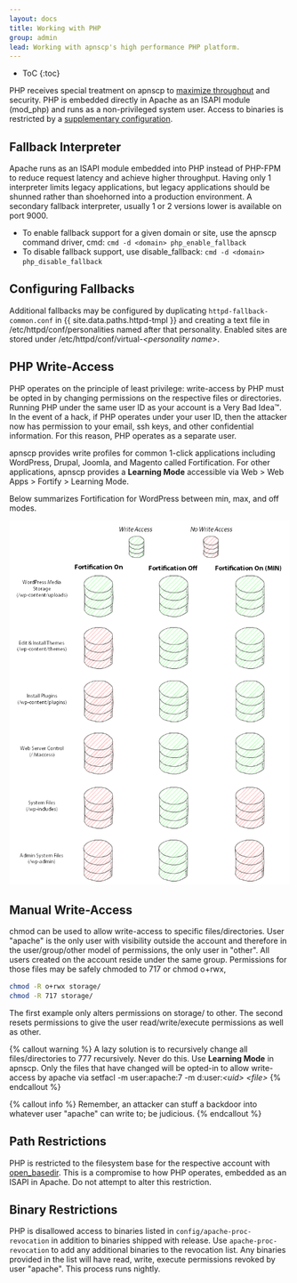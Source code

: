 ```yaml
---
layout: docs
title: Working with PHP
group: admin
lead: Working with apnscp's high performance PHP platform.
---
```

* ToC
{:toc}

PHP receives special treatment on apnscp to [maximize throughput](https://www.reddit.com/r/PHP/comments/4bi9a4/why_is_mod_php_faster_than_phpfpm/) and security. PHP is embedded directly in Apache
as an ISAPI module (mod_php) and runs as a non-privileged system user. Access to binaries is restricted by a [supplementary configuration](#binary-restrictions). 

## Fallback Interpreter
Apache runs as an ISAPI module embedded into PHP instead of PHP-FPM to reduce request latency and 
achieve higher throughput. Having only 1 interpreter limits legacy applications, but legacy applications should be 
shunned rather than shoehorned into a production environment. 
A secondary fallback interpreter, usually 1 or 2 versions lower is available on port 9000. 

* To enable fallback support for a given domain or site, use the apnscp command driver, cmd:
  `cmd -d <domain> php_enable_fallback`
* To disable fallback support, use disable_fallback:
  `cmd -d <domain> php_disable_fallback`

## Configuring Fallbacks
Additional fallbacks may be configured by duplicating `httpd-fallback-common.conf` in 
{{ site.data.paths.httpd-tmpl }} and creating a text file in /etc/httpd/conf/personalities
named after that personality. Enabled sites are stored under /etc/httpd/conf/virtual-*\<personality name\>*.

## PHP Write-Access
PHP operates on the principle of least privilege: write-access by PHP must be opted in by changing permissions on the respective files or directories. Running PHP under the same user ID as your account is a Very Bad Idea™. In the event of a hack, if PHP operates under your user ID, then the attacker now has permission to your email, ssh keys, and other confidential information. For this reason, PHP operates as a separate user.

apnscp provides write profiles for common 1-click applications including WordPress, Drupal, Joomla, and Magento called Fortification. For other applications, apnscp provides a **Learning Mode** accessible via Web > Web Apps > Fortify > Learning Mode.

Below summarizes Fortification for WordPress between min, max, and off modes.

![Fortification Summary](/images/fortification-diagram.png)

## Manual Write-Access

chmod can be used to allow write-access to specific files/directories. User "apache" is the only user with visibility outside the account and therefore in the user/group/other model of permissions, the only user in "other". All users created on the account reside under the same group. Permissions for those files may be safely chmoded to 717 or chmod o+rwx,

```bash
chmod -R o+rwx storage/
chmod -R 717 storage/
```

The first example only alters permissions on storage/ to other. The second resets permissions to give the user read/write/execute permissions as well as other.

{% callout warning %}
A lazy solution is to recursively change all files/directories to 777 recursively. Never do this. Use **Learning Mode** in apnscp. Only the files that have changed will be opted-in to allow write-access by apache via setfacl -m user:apache:7 -m d:user:*\<uid\>* *\<file\>*
{% endcallout %}

{% callout info %}
Remember, an attacker can stuff a backdoor into whatever user "apache" can write to; be judicious.
{% endcallout %}

## Path Restrictions

PHP is restricted to the filesystem base for the respective account with [open_basedir](http://php.net/manual/en/ini.core.php#ini.open-basedir). This is a compromise to how PHP operates, embedded as an ISAPI in Apache. Do not attempt to alter this restriction.


## Binary Restrictions
PHP is disallowed access to binaries listed in `config/apache-proc-revocation` in addition to 
binaries shipped with release. Use `apache-proc-revocation` to add any additional binaries to the revocation list. 
Any binaries provided in the list will have read, write, execute permissions revoked by user "apache". This process
runs nightly.